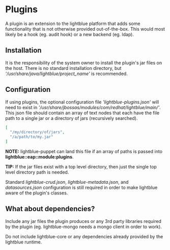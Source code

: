 # Plugins

A plugin is an extension to the lightblue platform that adds some functionality that is not otherwise provided out-of-the-box. This would most likely be a hook (eg. audit hook) or a new backend (eg. ldap).

## Installation

It is the responsibility of the system owner to install the plugin's jar files on the host. There is no standard installation directory, but *'/usr/share/java/lightblue/project_name'* is recommended.

## Configuration

If using plugins, the optional configuration file *'lightblue-plugins.json'* will need to exist in *'/usr/share/jbossas/modules/com/redhat/lightblue/main/'*. This json file should contain an array of text nodes that each have the file path to a single jar or a directory of jars (recursively searched).

```json
[
  "/my/directory/of/jars",
  "/a/path/to/my.jar"
]
```

**NOTE:** lightblue-puppet can land this file if an array of paths is passed into **lightblue::eap::module:plugins**.

**TIP:** If the jar files exist with a top level directory, then just the single top level directory path is needed.

Standard *lightblue-crud.json*, *lightblue-metadata.json*, and *datasources.json* configuration is still required in order to make lightblue aware of the plugin's classes.

## What about dependencies?

Include any jar files the plugin produces or any 3rd party libraries required by the plugin (eg. lightblue-mongo needs a mongo client in order to work).

Do not include lightblue-core or any dependencies already provided by the lightblue runtime.
